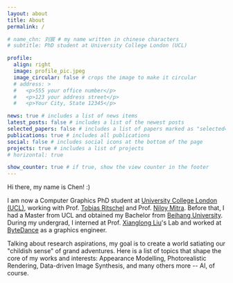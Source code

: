 ```yaml
---
layout: about
title: About
permalink: /

# name_chn: 刘宸 # my name written in chinese characters
# subtitle: PhD student at University College London (UCL)

profile:
  align: right
  image: profile_pic.jpeg
  image_circular: false # crops the image to make it circular
  # address: >
  #   <p>555 your office number</p>
  #   <p>123 your address street</p>
  #   <p>Your City, State 12345</p>

news: true # includes a list of news items
latest_posts: false # includes a list of the newest posts
selected_papers: false # includes a list of papers marked as "selected={true}"
publications: true # includes all publications
social: false # includes social icons at the bottom of the page
projects: true # includes a list of projects
# horizontal: true

show_counter: true # if true, show the view counter in the footer
---
```


Hi there, my name is Chen! :)

I am now a Computer Graphics PhD student at [University College London (UCL)](https://www.ucl.ac.uk/), working with Prof. [Tobias Ritschel](https://www.homepages.ucl.ac.uk/~ucactri/) and Prof. [Niloy Mitra](http://www0.cs.ucl.ac.uk/staff/N.Mitra/).
Before that, I had a Master from UCL and obtained my Bachelor from [Beihang University](https://ev.buaa.edu.cn/). During my undergrad, I interned at Prof. [Xianglong Liu](https://xlliu-beihang.github.io/)'s Lab and worked at [ByteDance](https://www.bytedance.com/en/) as a graphics engineer.

Talking about research aspirations, my goal is to create a world satiating our "childish sense" of grand adventures. Here is a list of topics that shape the core of my works and interests: Appearance Modelling, Photorealistic Rendering, Data-driven Image Synthesis, and many others more -- AI, of course.

<!-- Write your biography here. Tell the world about yourself. Link to your favorite [subreddit](http://reddit.com). You can put a picture in, too. The code is already in, just name your picture `prof_pic.jpg` and put it in the `img/` folder.

Put your address / P.O. box / other info right below your picture. You can also disable any of these elements by editing `profile` property of the YAML header of your `_pages/about.md`. Edit `_bibliography/papers.bib` and Jekyll will render your [publications page](/al-folio/publications/) automatically.

Link to your social media connections, too. This theme is set up to use [Font Awesome icons](http://fortawesome.github.io/Font-Awesome/) and [Academicons](https://jpswalsh.github.io/academicons/), like the ones below. Add your Facebook, Twitter, LinkedIn, Google Scholar, or just disable all of them. -->
